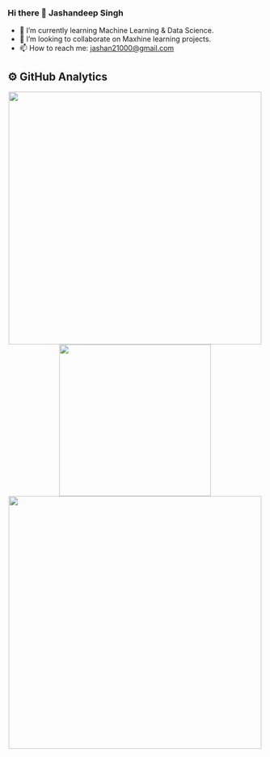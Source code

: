 ### Hi there 👋 Jashandeep Singh

- 🌱 I’m currently learning Machine Learning & Data Science.
- 👯 I’m looking to collaborate on Maxhine learning projects.
- 📫 How to reach me: jashan21000@gmail.com

<!--
**jashan20/jashan20** is a ✨ _special_ ✨ repository because its `README.md` (this file) appears on your GitHub profile.

Here are some ideas to get you started:

- 🔭 I’m currently working on  Projects

- 🤔 I’m looking for help with ...
- 💬 Ask me about 
- 😄 Pronouns: ...
- ⚡ Fun fact: ...
-->

## ⚙️  GitHub Analytics
<p align = "center">
  <img src = "https://github-readme-stats.vercel.app/api?username=jashan20&show_icons=true&theme=dark" width = 500>
  <img src = "https://github-readme-stats.vercel.app/api/top-langs/?username=jashan20&theme=dark" width = 300><br>
  <img src = "https://github-readme-streak-stats.herokuapp.com/?user=jashan20&theme=dark&hide_border=true" width = 500>
</p>

